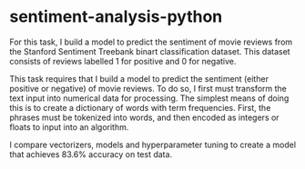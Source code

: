 # sentiment-analysis-python

For this task, I build a model to predict the sentiment of movie reviews from the Stanford Sentiment Treebank binart classification dataset. This dataset consists of reviews labelled 1 for positive and 0 for negative.

This task requires that I build a model to predict the sentiment (either positive or negative) of movie reviews. To do so, I first must transform the text input into numerical data for processing. The simplest means of doing this is to create a dictionary of words with term frequencies. First, the phrases must be tokenized into words, and then encoded as integers or floats to input into an algorithm.

I compare vectorizers, models and hyperparameter tuning to create a model that achieves 83.6% accuracy on test data.
